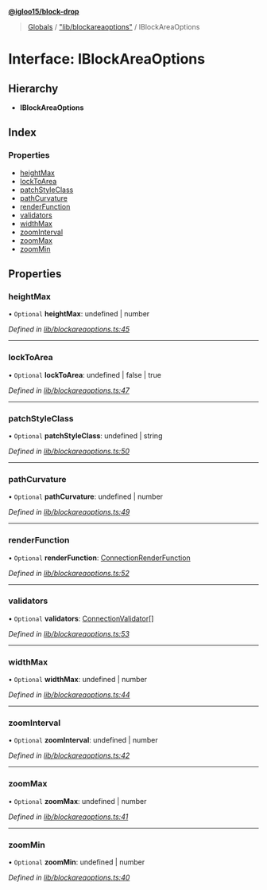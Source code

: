 **[@igloo15/block-drop](../README.md)**

> [Globals](../globals.md) / ["lib/blockareaoptions"](../modules/_lib_blockareaoptions_.md) / IBlockAreaOptions

# Interface: IBlockAreaOptions

## Hierarchy

* **IBlockAreaOptions**

## Index

### Properties

* [heightMax](_lib_blockareaoptions_.iblockareaoptions.md#heightmax)
* [lockToArea](_lib_blockareaoptions_.iblockareaoptions.md#locktoarea)
* [patchStyleClass](_lib_blockareaoptions_.iblockareaoptions.md#patchstyleclass)
* [pathCurvature](_lib_blockareaoptions_.iblockareaoptions.md#pathcurvature)
* [renderFunction](_lib_blockareaoptions_.iblockareaoptions.md#renderfunction)
* [validators](_lib_blockareaoptions_.iblockareaoptions.md#validators)
* [widthMax](_lib_blockareaoptions_.iblockareaoptions.md#widthmax)
* [zoomInterval](_lib_blockareaoptions_.iblockareaoptions.md#zoominterval)
* [zoomMax](_lib_blockareaoptions_.iblockareaoptions.md#zoommax)
* [zoomMin](_lib_blockareaoptions_.iblockareaoptions.md#zoommin)

## Properties

### heightMax

• `Optional` **heightMax**: undefined \| number

*Defined in [lib/blockareaoptions.ts:45](https://github.com/igloo15/block-drop/blob/8f4b6bb/src/lib/blockareaoptions.ts#L45)*

___

### lockToArea

• `Optional` **lockToArea**: undefined \| false \| true

*Defined in [lib/blockareaoptions.ts:47](https://github.com/igloo15/block-drop/blob/8f4b6bb/src/lib/blockareaoptions.ts#L47)*

___

### patchStyleClass

• `Optional` **patchStyleClass**: undefined \| string

*Defined in [lib/blockareaoptions.ts:50](https://github.com/igloo15/block-drop/blob/8f4b6bb/src/lib/blockareaoptions.ts#L50)*

___

### pathCurvature

• `Optional` **pathCurvature**: undefined \| number

*Defined in [lib/blockareaoptions.ts:49](https://github.com/igloo15/block-drop/blob/8f4b6bb/src/lib/blockareaoptions.ts#L49)*

___

### renderFunction

• `Optional` **renderFunction**: [ConnectionRenderFunction](../modules/_lib_blockareaoptions_.md#connectionrenderfunction)

*Defined in [lib/blockareaoptions.ts:52](https://github.com/igloo15/block-drop/blob/8f4b6bb/src/lib/blockareaoptions.ts#L52)*

___

### validators

• `Optional` **validators**: [ConnectionValidator](../classes/_lib_blockareaoptions_.connectionvalidator.md)[]

*Defined in [lib/blockareaoptions.ts:53](https://github.com/igloo15/block-drop/blob/8f4b6bb/src/lib/blockareaoptions.ts#L53)*

___

### widthMax

• `Optional` **widthMax**: undefined \| number

*Defined in [lib/blockareaoptions.ts:44](https://github.com/igloo15/block-drop/blob/8f4b6bb/src/lib/blockareaoptions.ts#L44)*

___

### zoomInterval

• `Optional` **zoomInterval**: undefined \| number

*Defined in [lib/blockareaoptions.ts:42](https://github.com/igloo15/block-drop/blob/8f4b6bb/src/lib/blockareaoptions.ts#L42)*

___

### zoomMax

• `Optional` **zoomMax**: undefined \| number

*Defined in [lib/blockareaoptions.ts:41](https://github.com/igloo15/block-drop/blob/8f4b6bb/src/lib/blockareaoptions.ts#L41)*

___

### zoomMin

• `Optional` **zoomMin**: undefined \| number

*Defined in [lib/blockareaoptions.ts:40](https://github.com/igloo15/block-drop/blob/8f4b6bb/src/lib/blockareaoptions.ts#L40)*
